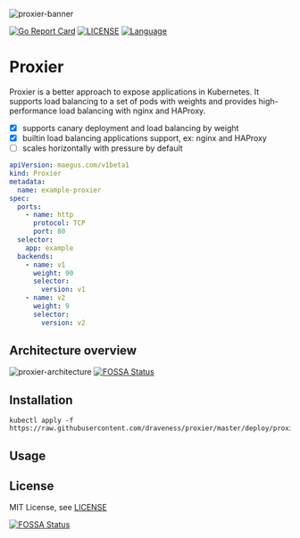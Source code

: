 ![proxier-banner](./images/proxier-banner.png)

[![Go Report Card](https://goreportcard.com/badge/github.com/draveness/proxier)](https://goreportcard.com/report/github.com/draveness/proxier)
[![LICENSE](https://img.shields.io/github/license/draveness/proxier.svg)](https://github.com/draveness/proxier/blob/master/LICENSE)
[![Language](https://img.shields.io/badge/Language-Go-blue.svg)](https://golang.org/)

# Proxier

Proxier is a better approach to expose applications in Kubernetes. It supports load balancing to a set of pods with weights and provides high-performance load balancing with nginx and HAProxy.

+ [x] supports canary deployment and load balancing by weight
+ [x] builtin load balancing applications support, ex: nginx and HAProxy
+ [ ] scales horizontally with pressure by default

```yaml
apiVersion: maegus.com/v1beta1
kind: Proxier
metadata:
  name: example-proxier
spec:
  ports:
    - name: http
      protocol: TCP
      port: 80
  selector:
    app: example
  backends:
    - name: v1
      weight: 90
      selector:
        version: v1
    - name: v2
      weight: 9
      selector:
        version: v2
```

## Architecture overview

![proxier-architecture](./images/proxier-architecture.png)
[![FOSSA Status](https://app.fossa.io/api/projects/git%2Bgithub.com%2Fdraveness%2Fproxier.svg?type=shield)](https://app.fossa.io/projects/git%2Bgithub.com%2Fdraveness%2Fproxier?ref=badge_shield)

## Installation

```
kubectl apply -f https://raw.githubusercontent.com/draveness/proxier/master/deploy/proxier.yaml
```

## Usage

## License

MIT License, see [LICENSE](./LICENSE)


[![FOSSA Status](https://app.fossa.io/api/projects/git%2Bgithub.com%2Fdraveness%2Fproxier.svg?type=large)](https://app.fossa.io/projects/git%2Bgithub.com%2Fdraveness%2Fproxier?ref=badge_large)